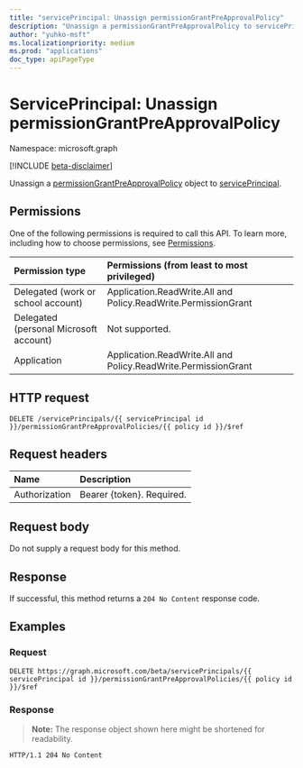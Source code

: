 ```yaml
---
title: "servicePrincipal: Unassign permissionGrantPreApprovalPolicy"
description: "Unassign a permissionGrantPreApprovalPolicy to servicePrincipal."
author: "yuhko-msft"
ms.localizationpriority: medium
ms.prod: "applications"
doc_type: apiPageType
---
```


# ServicePrincipal: Unassign permissionGrantPreApprovalPolicy
Namespace: microsoft.graph

[!INCLUDE [beta-disclaimer](../../includes/beta-disclaimer.md)]

Unassign a [permissionGrantPreApprovalPolicy](../resources/permissiongrantpreapprovalpolicy.md) object to [servicePrincipal](../resources/serviceprincipal.md).

## Permissions
One of the following permissions is required to call this API. To learn more, including how to choose permissions, see [Permissions](/graph/permissions-reference).

|Permission type|Permissions (from least to most privileged)|
|:---|:---|
|Delegated (work or school account)|Application.ReadWrite.All and Policy.ReadWrite.PermissionGrant|
|Delegated (personal Microsoft account)|Not supported.|
|Application|Application.ReadWrite.All and Policy.ReadWrite.PermissionGrant|

## HTTP request

<!-- {
  "blockType": "ignored"
}
-->
``` http
DELETE /servicePrincipals/{{ servicePrincipal id }}/permissionGrantPreApprovalPolicies/{{ policy id }}/$ref
```

## Request headers
|Name|Description|
|:---|:---|
|Authorization|Bearer {token}. Required.|

## Request body
Do not supply a request body for this method.



## Response

If successful, this method returns a `204 No Content` response code.

## Examples

### Request
<!-- {
  "blockType": "request",
  "name": "create_permissiongrantpreapprovalpolicy_from_"
}
-->
``` http
DELETE https://graph.microsoft.com/beta/servicePrincipals/{{ servicePrincipal id }}/permissionGrantPreApprovalPolicies/{{ policy id }}/$ref
```


### Response
>**Note:** The response object shown here might be shortened for readability.
<!-- {
  "blockType": "response"
} -->
``` http
HTTP/1.1 204 No Content
```

